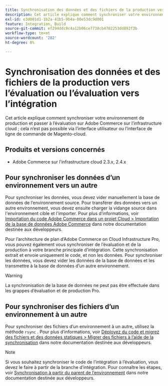 ```yaml
---
title: Synchronisation des données et des fichiers de la production vers l’évaluation ou l’évaluation vers l’intégration
description: Cet article explique comment synchroniser votre environnement de production et passer à l’évaluation sur Adobe Commerce sur l’infrastructure cloud ; cela n’est pas possible.
exl-id: e3d001d1-1b2a-41b5-9b4a-00e53dc9d001
feature: Integration, Build
source-git-commit: ef294ddc9c4a12b06ce7738cb4702253dd892f3b
workflow-type: tm+mt
source-wordcount: '282'
ht-degree: 0%

---
```


# Synchronisation des données et des fichiers de la production vers l’évaluation ou l’évaluation vers l’intégration

Cet article explique comment synchroniser votre environnement de production et passer à l’évaluation sur Adobe Commerce sur l’infrastructure cloud ; cela n’est pas possible via l’interface utilisateur ou l’interface de ligne de commande de Magento-cloud.

## Produits et versions concernés

* Adobe Commerce sur l’infrastructure cloud 2.3.x, 2.4.x

## Pour synchroniser les données d’un environnement vers un autre

Pour synchroniser les données, vous devez vider manuellement la base de données de l’environnement source. Pour transférer des données vers un autre environnement, vous devez ensuite charger la vidange source dans l&#39;environnement cible et l&#39;importer. Pour plus d’informations, voir [Importation du code Adobe Commerce dans un projet Cloud > Importation de la base de données Adobe Commerce](https://devdocs.magento.com/cloud/setup/first-time-setup-import-import.html) dans notre documentation destinée aux développeurs.

Pour l’architecture de plan d’Adobe Commerce on Cloud Infrastructure Pro, vous pouvez également vous synchroniser de l’évaluation et de la production à votre branche principale d’intégration. Cette synchronisation extrait et envoie uniquement le code, et non les données. Pour synchroniser les données, vous devez vider les données de la base de données et les transmettre à la base de données d’un autre environnement.

>[!WARNING]
>
>La synchronisation de la base de données ne peut pas être effectuée dans les grappes d’évaluation et de production Pro.

## Pour synchroniser des fichiers d’un environnement à un autre

Pour synchroniser des fichiers d’un environnement à un autre, utilisez la méthode `rsync` . Pour plus d’informations, voir [Déployez du code et migrez des fichiers et des données statiques > Migrer des fichiers à l’aide de la synchronisation](https://devdocs.magento.com/cloud/live/stage-prod-migrate.html#migrate-files-using-rsync) dans notre documentation destinée aux développeurs.

>[!NOTE]
>
>Si vous souhaitez synchroniser le code de l’intégration à l’évaluation, vous devez le faire à partir de la branche d’intégration. Pour connaître les étapes, voir [Synchronisation à partir du parent de l’environnement](/docs/commerce-cloud-service/user-guide/project/console-branches.html#sync-an-environment) dans notre documentation destinée aux développeurs.
